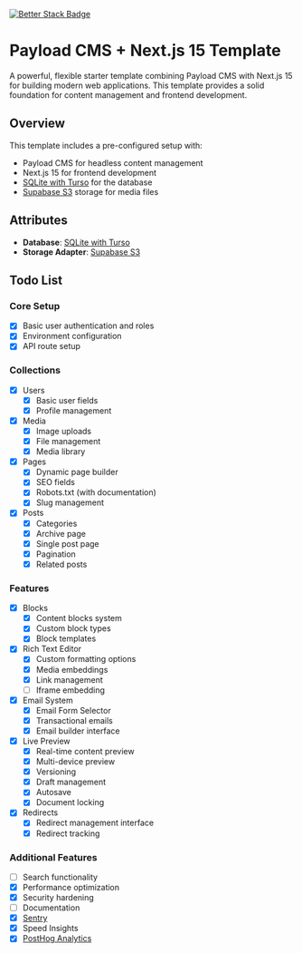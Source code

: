 [![Better Stack Badge](https://uptime.betterstack.com/status-badges/v3/monitor/1p2iz.svg)](https://uptime.betterstack.com/?utm_source=status_badge)

# Payload CMS + Next.js 15 Template

A powerful, flexible starter template combining Payload CMS with Next.js 15 for building modern web applications. This template provides a solid foundation for content management and frontend development.

## Overview

This template includes a pre-configured setup with:
- Payload CMS for headless content management
- Next.js 15 for frontend development
- [SQLite with Turso](https://turso.tech/) for the database
- [Supabase S3](https://supabase.com/storage) storage for media files

## Attributes

- **Database**: [SQLite with Turso](https://turso.tech/)
- **Storage Adapter**: [Supabase S3](https://supabase.com/storage)

## Todo List

### Core Setup
- [x] Basic user authentication and roles
- [x] Environment configuration
- [x] API route setup

### Collections
- [x] Users
  - [x] Basic user fields
  - [x] Profile management
- [x] Media
  - [x] Image uploads
  - [x] File management
  - [x] Media library
- [x] Pages
  - [x] Dynamic page builder
  - [x] SEO fields
  - [x] Robots.txt (with documentation)
  - [x] Slug management
- [x] Posts
  - [x] Categories
  - [x] Archive page
  - [x] Single post page
  - [x] Pagination
  - [x] Related posts
### Features
- [x] Blocks
  - [x] Content blocks system
  - [x] Custom block types
  - [x] Block templates
- [x] Rich Text Editor
  - [x] Custom formatting options
  - [x] Media embeddings
  - [x] Link management
  - [ ] Iframe embedding
- [x] Email System
  - [x] Email Form Selector
  - [x] Transactional emails
  - [x] Email builder interface
- [x] Live Preview
  - [x] Real-time content preview
  - [x] Multi-device preview
  - [x] Versioning
  - [x] Draft management
  - [x] Autosave
  - [x] Document locking
- [x] Redirects
  - [x] Redirect management interface
  - [x] Redirect tracking

### Additional Features
- [ ] Search functionality
- [x] Performance optimization
- [x] Security hardening
- [ ] Documentation
- [x] [Sentry](https://sentry.io/)
- [x] Speed Insights
- [x] [PostHog Analytics](https://posthog.com/)